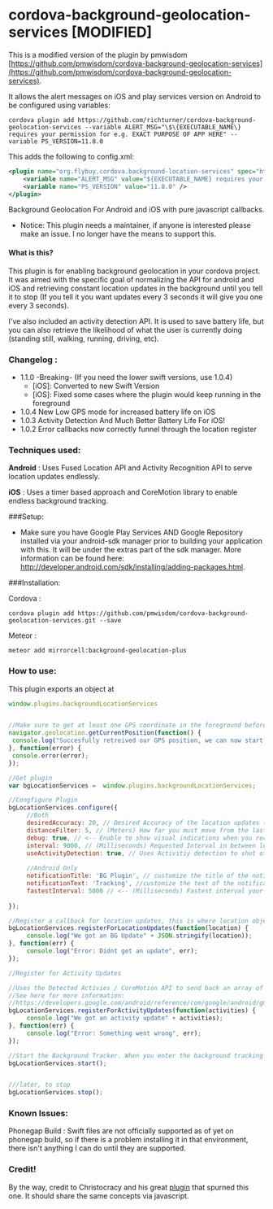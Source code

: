 # cordova-background-geolocation-services [MODIFIED]
This is a modified version of the plugin by pmwisdom [https://github.com/pmwisdom/cordova-background-geolocation-services](https://github.com/pmwisdom/cordova-background-geolocation-services).

It allows the alert messages on iOS and play services version on Android to be configured using variables:

```
cordova plugin add https://github.com/richturner/cordova-background-geolocation-services --variable ALERT_MSG="\$\{EXECUTABLE_NAME\} requires your permission for e.g. EXACT PURPOSE OF APP HERE" --variable PS_VERSION=11.8.0
```
This adds the following to config.xml:
```xml
<plugin name="org.flybuy.cordova.background-location-services" spec="https://github.com/richturner/cordova-background-geolocation-services">
    <variable name="ALERT_MSG" value="${EXECUTABLE_NAME} requires your permission for e.g. EXACT PURPOSE OF APP HERE" />
    <variable name="PS_VERSION" value="11.8.0" />
</plugin>
```

Background Geolocation For Android and iOS with pure javascript callbacks.

* Notice: This plugin needs a maintainer, if anyone is interested please make an issue. I no longer have the means to support this.

#### What is this?
This plugin is for enabling background geolocation in your cordova project. It was aimed with the specific goal of normalizing the API for android and iOS and retrieving constant location updates in the background until you tell it to stop (If you tell it you want updates every 3 seconds it will give you one every 3 seconds). 

I've also included an activity detection API. It is used to save battery life, but you can also retrieve the likelihood of what the user is currently doing (standing still, walking, running, driving, etc).

### Changelog :
 * 1.1.0 -Breaking- (If you need the lower swift versions, use 1.0.4)
   - [iOS]: Converted to new Swift Version
   - [iOS]: Fixed some cases where the plugin would keep running in the foreground
 * 1.0.4 New Low GPS mode for increased battery life on iOS
 * 1.0.3 Activity Detection And Much Better Battery Life For iOS!
 * 1.0.2 Error callbacks now correctly funnel through the location register
 
### Techniques used:

**Android** : Uses Fused Location API and Activity Recognition API to serve location updates endlessly.

**iOS** : Uses a timer based approach and CoreMotion library to enable endless background tracking.

###Setup: 
* Make sure you have Google Play Services AND Google Repository installed via your android-sdk manager prior to building your application with this. It will be under the extras part of the sdk manager. More information can be found here: http://developer.android.com/sdk/installing/adding-packages.html.

###Installation:

Cordova :
````
cordova plugin add https://github.com/pmwisdom/cordova-background-geolocation-services.git --save
````

Meteor : 
````
meteor add mirrorcell:background-geolocation-plus
````

### How to use: 

This plugin exports an object at 
````javascript
window.plugins.backgroundLocationServices
````

````javascript

//Make sure to get at least one GPS coordinate in the foreground before starting background services
navigator.geolocation.getCurrentPosition(function() {
 console.log("Succesfully retreived our GPS position, we can now start our background tracker.");
}, function(error) {
 console.error(error);
});

//Get plugin
var bgLocationServices =  window.plugins.backgroundLocationServices;

//Congfigure Plugin
bgLocationServices.configure({
     //Both
     desiredAccuracy: 20, // Desired Accuracy of the location updates (lower means more accurate but more battery consumption)
     distanceFilter: 5, // (Meters) How far you must move from the last point to trigger a location update
     debug: true, // <-- Enable to show visual indications when you receive a background location update
     interval: 9000, // (Milliseconds) Requested Interval in between location updates.
     useActivityDetection: true, // Uses Activitiy detection to shut off gps when you are still (Greatly enhances Battery Life)
     
     //Android Only
     notificationTitle: 'BG Plugin', // customize the title of the notification
     notificationText: 'Tracking', //customize the text of the notification
     fastestInterval: 5000 // <-- (Milliseconds) Fastest interval your app / server can handle updates
     
});

//Register a callback for location updates, this is where location objects will be sent in the background
bgLocationServices.registerForLocationUpdates(function(location) {
     console.log("We got an BG Update" + JSON.stringify(location));
}, function(err) {
     console.log("Error: Didnt get an update", err);
});

//Register for Activity Updates

//Uses the Detected Activies / CoreMotion API to send back an array of activities and their confidence levels
//See here for more information:
//https://developers.google.com/android/reference/com/google/android/gms/location/DetectedActivity
bgLocationServices.registerForActivityUpdates(function(activities) {
     console.log("We got an activity update" + activities);
}, function(err) {
     console.log("Error: Something went wrong", err);
});

//Start the Background Tracker. When you enter the background tracking will start, and stop when you enter the foreground.
bgLocationServices.start();


///later, to stop
bgLocationServices.stop();
````

### Known Issues:

Phonegap Build : Swift files are not officially supported as of yet on phonegap build, so if there is a problem installing it in that environment, there isn't anything I can do until they are supported.

### Credit!

By the way, credit to Christocracy and his great [plugin](https://github.com/christocracy/cordova-plugin-background-geolocation/tree/0.3.7) that spurned this one. It should share the same concepts via javascript.

